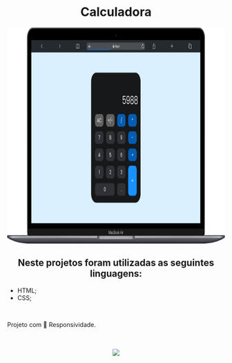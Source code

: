 <h1 align="center" > Calculadora </h1>

<p align="center">
  <img width="900" height="500" src="https://github.com/FelipeAz01/calculadora-display-grid-main/blob/main/img/Macbook-Air-.png">

</p>

<h2 align="center"> Neste projetos foram utilizadas as seguintes linguagens:</h2>
<ul>
 <li>HTML;</li>
 <li>CSS;</li>
</ul>
<br>
<p> Projeto com 📱 Responsividade.</p>
<br>
<br>

<div align="center"> 
<a href="https://felipeaz01.github.io/calculadora-display-grid-main/" >
  <img   width="120px" src="https://img.shields.io/website-up-down-green-red/http/monip.org.svg"  /> 
</a>
</div>
